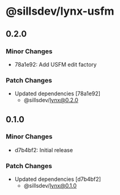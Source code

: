 # @sillsdev/lynx-usfm

## 0.2.0

### Minor Changes

- 78a1e92: Add USFM edit factory

### Patch Changes

- Updated dependencies [78a1e92]
  - @sillsdev/lynx@0.2.0

## 0.1.0

### Minor Changes

- d7b4bf2: Initial release

### Patch Changes

- Updated dependencies [d7b4bf2]
  - @sillsdev/lynx@0.1.0
